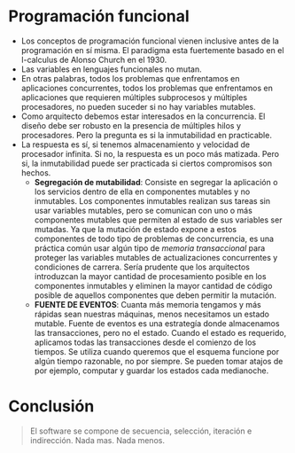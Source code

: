 # Programación funcional

- Los conceptos de programación funcional vienen inclusive antes de la programación en sí misma. El paradigma esta fuertemente basado en el l-calculus de Alonso Church en el 1930.
- Las variables en lenguajes funcionales no mutan.
- En otras palabras, todos los problemas que enfrentamos en aplicaciones concurrentes, todos los problemas que enfrentamos en aplicaciones que requieren múltiples subprocesos y múltiples procesadores, no pueden suceder si no hay variables mutables.
- Como arquitecto debemos estar interesados en la concurrencia. El diseño debe ser robusto en la presencia de múltiples hilos y procesadores. Pero la pregunta es si la inmutabilidad en practicable.
- La respuesta es sí, si tenemos almacenamiento y velocidad de procesador infinita. Si no, la respuesta es un poco más matizada. Pero si, la inmutabilidad puede ser practicada si ciertos compromisos son hechos.
  - **Segregación de mutabilidad**: Consiste en segregar la aplicación o los servicios dentro de ella en componentes mutables y no inmutables. Los componentes inmutables realizan sus tareas sin usar variables mutables, pero se comunican con uno o más componentes mutables que permiten al estado de sus variables ser mutadas. Ya que la mutación de estado expone a estos componentes de todo tipo de problemas de concurrencia, es una práctica común usar algún tipo de *memoria transaccional* para proteger las variables mutables de actualizaciones concurrentes y condiciones de carrera. Sería prudente que los arquitectos introduzcan la mayor cantidad de procesamiento posible en los componentes inmutables y eliminen la mayor cantidad de código posible de aquellos componentes que deben permitir la mutación.
  -  **FUENTE DE EVENTOS**: Cuanta más memoria tengamos y más rápidas sean nuestras máquinas, menos necesitamos un estado mutable. Fuente de eventos es una estrategía donde almacenamos las transacciones, pero no el estado. Cuando el estado es requerido, aplicamos todas las transacciones desde el comienzo de los tiempos. Se utiliza cuando queremos que el esquema funcione por algún tiempo razonable, no por siempre. Se pueden tomar atajos de por ejemplo, computar y guardar los estados cada medianoche.

# Conclusión
> El software se compone de secuencia, selección, iteración e indirección. Nada mas. Nada menos.